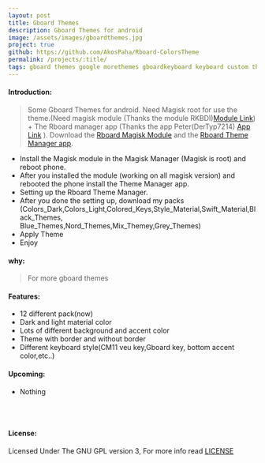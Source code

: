 ```yaml
---
layout: post
title: Gboard Themes
description: Gboard Themes for android
image: /assets/images/gboardthemes.jpg
project: true
github: https://github.com/AkosPaha/Rboard-ColorsTheme
permalink: /projects/:title/
tags: gboard themes google morethemes gboardkeyboard keyboard custom themes
---
```


#### Introduction:

> Some Gboard Themes for android. Need Magisk root for use the theme.(Need magisk module (Thanks the module RKBDI)<a href="https://t.me/gboardthemes/44316">Module Link</a>) + The Rboard manager app (Thanks the app Peter(DerTyp7214) <a href="https://github.com/DerTyp7214/Rboard-Theme-Manager/releases">App Link</a> ). Download the <a href="https://t.me/gboardthemes/44316">Rboard Magisk Module</a> and the <a href="https://github.com/DerTyp7214/Rboard-Theme-Manager/releases/download/1.7/app-debug.apk"> Rboard Theme Manager app</a>.


- Install the Magisk module in the Magisk Manager (Magisk is root) and reboot phone.
- After you installed the module (working on all magisk version) and rebooted the phone install the Theme Manager app.
- Setting up the Rboard Theme Manager.
- After you done the setting up, download my packs (Colors_Dark,Colors_Light,Colored_Keys,Style_Material,Swift_Material,Black_Themes,<br>Blue_Themes,Nord_Themes,Mix_Themey,Grey_Themes)
- Apply Theme
- Enjoy

#### why:

> For more gboard themes
#### Features:

- 12 different pack(now)
- Dark and light material color
- Lots of different background and accent color
- Theme with border and without border
- Different keyboard style(CM11 veu key,Gboard key, bottom accent color,etc..)

#### Upcoming:

- Nothing

<br><br>
<h4>License:</h4>
Licensed Under The GNU GPL version 3, For more info read <a target="_blank" href="">LICENSE</a>
